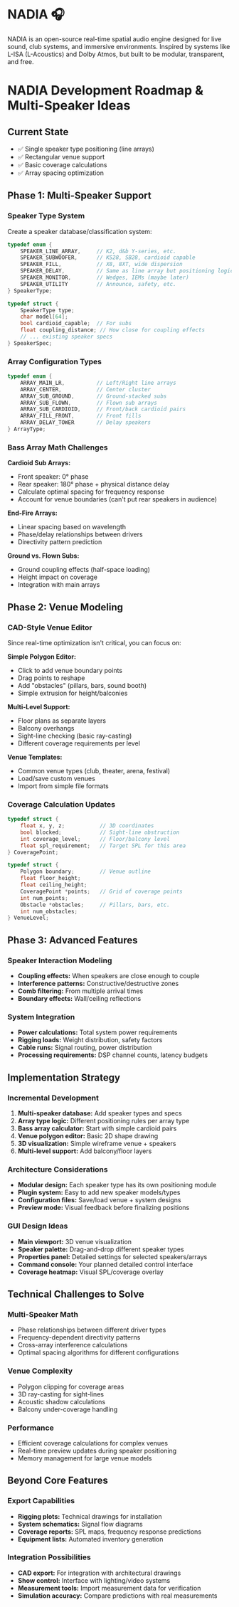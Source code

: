 # NADIA 🎧

NADIA is an open-source real-time spatial audio engine designed for live sound, club systems, and immersive environments. Inspired by systems like L-ISA (L-Acoustics) and Dolby Atmos, but built to be modular, transparent, and free.

# NADIA Development Roadmap & Multi-Speaker Ideas

## Current State
- ✅ Single speaker type positioning (line arrays)
- ✅ Rectangular venue support
- ✅ Basic coverage calculations
- ✅ Array spacing optimization

## Phase 1: Multi-Speaker Support

### Speaker Type System
Create a speaker database/classification system:

```c
typedef enum {
    SPEAKER_LINE_ARRAY,     // K2, d&b Y-series, etc.
    SPEAKER_SUBWOOFER,      // KS28, SB28, cardioid capable
    SPEAKER_FILL,           // X8, 8XT, wide dispersion
    SPEAKER_DELAY,          // Same as line array but positioning logic differs
    SPEAKER_MONITOR,        // Wedges, IEMs (maybe later)
    SPEAKER_UTILITY         // Announce, safety, etc.
} SpeakerType;

typedef struct {
    SpeakerType type;
    char model[64];
    bool cardioid_capable;  // For subs
    float coupling_distance; // How close for coupling effects
    // ... existing speaker specs
} SpeakerSpec;
```

### Array Configuration Types
```c
typedef enum {
    ARRAY_MAIN_LR,          // Left/Right line arrays
    ARRAY_CENTER,           // Center cluster
    ARRAY_SUB_GROUND,       // Ground-stacked subs
    ARRAY_SUB_FLOWN,        // Flown sub arrays
    ARRAY_SUB_CARDIOID,     // Front/back cardioid pairs
    ARRAY_FILL_FRONT,       // Front fills
    ARRAY_DELAY_TOWER       // Delay speakers
} ArrayType;
```

### Bass Array Math Challenges

**Cardioid Sub Arrays:**
- Front speaker: 0° phase
- Rear speaker: 180° phase + physical distance delay
- Calculate optimal spacing for frequency response
- Account for venue boundaries (can't put rear speakers in audience)

**End-Fire Arrays:**
- Linear spacing based on wavelength
- Phase/delay relationships between drivers
- Directivity pattern prediction

**Ground vs. Flown Subs:**
- Ground coupling effects (half-space loading)
- Height impact on coverage
- Integration with main arrays

## Phase 2: Venue Modeling

### CAD-Style Venue Editor
Since real-time optimization isn't critical, you can focus on:

**Simple Polygon Editor:**
- Click to add venue boundary points
- Drag points to reshape
- Add "obstacles" (pillars, bars, sound booth)
- Simple extrusion for height/balconies

**Multi-Level Support:**
- Floor plans as separate layers
- Balcony overhangs
- Sight-line checking (basic ray-casting)
- Different coverage requirements per level

**Venue Templates:**
- Common venue types (club, theater, arena, festival)
- Load/save custom venues
- Import from simple file formats

### Coverage Calculation Updates
```c
typedef struct {
    float x, y, z;           // 3D coordinates
    bool blocked;            // Sight-line obstruction
    int coverage_level;      // Floor/balcony level
    float spl_requirement;   // Target SPL for this area
} CoveragePoint;

typedef struct {
    Polygon boundary;        // Venue outline
    float floor_height;
    float ceiling_height;
    CoveragePoint *points;   // Grid of coverage points
    int num_points;
    Obstacle *obstacles;     // Pillars, bars, etc.
    int num_obstacles;
} VenueLevel;
```

## Phase 3: Advanced Features

### Speaker Interaction Modeling
- **Coupling effects:** When speakers are close enough to couple
- **Interference patterns:** Constructive/destructive zones
- **Comb filtering:** From multiple arrival times
- **Boundary effects:** Wall/ceiling reflections

### System Integration
- **Power calculations:** Total system power requirements
- **Rigging loads:** Weight distribution, safety factors
- **Cable runs:** Signal routing, power distribution
- **Processing requirements:** DSP channel counts, latency budgets

## Implementation Strategy

### Incremental Development
1. **Multi-speaker database:** Add speaker types and specs
2. **Array type logic:** Different positioning rules per array type
3. **Bass array calculator:** Start with simple cardioid pairs
4. **Venue polygon editor:** Basic 2D shape drawing
5. **3D visualization:** Simple wireframe venue + speakers
6. **Multi-level support:** Add balcony/floor layers

### Architecture Considerations
- **Modular design:** Each speaker type has its own positioning module
- **Plugin system:** Easy to add new speaker models/types
- **Configuration files:** Save/load venue + system designs
- **Preview mode:** Visual feedback before finalizing positions

### GUI Design Ideas
- **Main viewport:** 3D venue visualization
- **Speaker palette:** Drag-and-drop different speaker types
- **Properties panel:** Detailed settings for selected speakers/arrays
- **Command console:** Your planned detailed control interface
- **Coverage heatmap:** Visual SPL/coverage overlay

## Technical Challenges to Solve

### Multi-Speaker Math
- Phase relationships between different driver types
- Frequency-dependent directivity patterns
- Cross-array interference calculations
- Optimal spacing algorithms for different configurations

### Venue Complexity
- Polygon clipping for coverage areas
- 3D ray-casting for sight-lines
- Acoustic shadow calculations
- Balcony under-coverage handling

### Performance
- Efficient coverage calculations for complex venues
- Real-time preview updates during speaker positioning
- Memory management for large venue models

## Beyond Core Features

### Export Capabilities
- **Rigging plots:** Technical drawings for installation
- **System schematics:** Signal flow diagrams
- **Coverage reports:** SPL maps, frequency response predictions
- **Equipment lists:** Automated inventory generation

### Integration Possibilities
- **CAD export:** For integration with architectural drawings
- **Show control:** Interface with lighting/video systems
- **Measurement tools:** Import measurement data for verification
- **Simulation accuracy:** Compare predictions with real measurements
